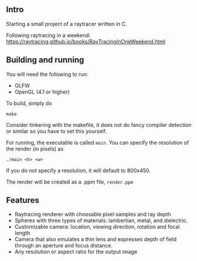 ## Intro

Starting a small project of a raytracer written in C.

Following raytracing in a weekend: https://raytracing.github.io/books/RayTracingInOneWeekend.html

## Building and running
You will need the following to run:
- GLFW
- OpenGL (4.1 or higher)

To build, simply do 

    make

Consider tinkering with the makefile, it does not do fancy compiler detection or similar so you have to set this yourself. 

For running, the executable is called `main`. You can specify the resolution of the render (in pixels) as

    ./main <h> <w>

If you do not specify a resolution, it will default to 800x450.

The render will be created as a .ppm file, `render.ppm`

## Features
- Raytracing renderer with choosable pixel samples and ray depth
- Spheres with three types of materials: lambertian, metal, and dielectric.
- Customizable camera: location, viewing direction, rotation and focal length
- Camera that also emulates a thin lens and expresses depth of field through an aperture and focus distance.
- Any resolution or aspect ratio for the output image

